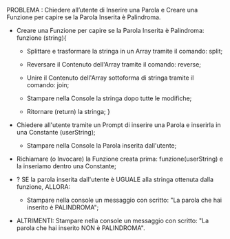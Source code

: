 PROBLEMA : Chiedere all’utente di Inserire una Parola e Creare una Funzione per capire se la Parola Inserita è Palindroma.


- Creare una Funzione per capire se la Parola Inserita è Palindroma: funzione (string){

    - Splittare e trasformare la stringa in un Array tramite il comando: split;

    - Reversare il Contenuto dell'Array tramite il comando: reverse;

    - Unire il Contenuto dell'Array sottoforma di stringa tramite il comando: join;

    - Stampare nella Console la stringa dopo tutte le modifiche;

    - Ritornare (return) la stringa;
}


- Chiedere all'utente tramite un Prompt di inserire una Parola e inserirla in una Constante (userString);

    - Stampare nella Console la Parola inserita dall'utente;


- Richiamare (o Invocare) la Funzione creata prima: funzione(userString) e la inseriamo dentro una Constante;


- ? SE la parola inserita dall'utente è UGUALE alla stringa ottenuta dalla funzione, ALLORA:

    - Stampare nella console un messaggio con scritto: "La parola che hai inserito è PALINDROMA";

- ALTRIMENTI: Stampare nella console un messaggio con scritto: "La parola che hai inserito NON è PALINDROMA".
